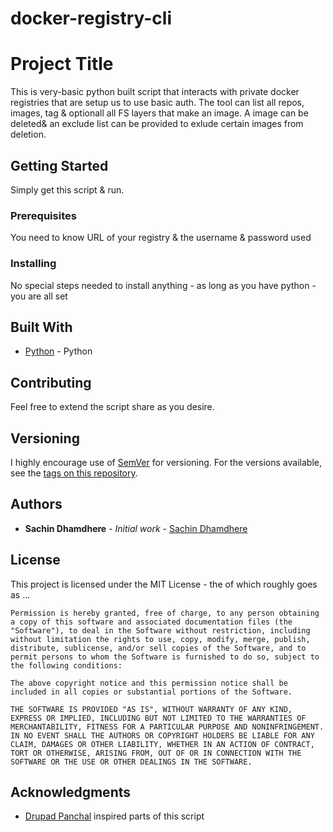# docker-registry-cli

# Project Title

This is very-basic python built script that interacts with private docker registries that are setup us to use basic auth. The tool can list all repos, images, tag & optionall all FS layers that make an image. A image can be deleted& an exclude list can be provided to exlude certain images from deletion.

## Getting Started

Simply get this script & run.

### Prerequisites

You need to know URL of your registry & the username & password used

### Installing

No special steps needed to install anything - as long as you have python - you are all set

## Built With

* [Python](http) - Python

## Contributing

Feel free to extend the script share as you desire.

## Versioning

I highly encourage use of [SemVer](http://semver.org/) for versioning. For the versions available, see the [tags on this repository](https://github.com/your/project/tags). 

## Authors

* **Sachin Dhamdhere** - *Initial work* - [Sachin Dhamdhere](https://www.linkedin.com/in/sachindhamdhere/)

## License

This project is licensed under the MIT License - the of which roughly goes as ...

```
Permission is hereby granted, free of charge, to any person obtaining a copy of this software and associated documentation files (the "Software"), to deal in the Software without restriction, including without limitation the rights to use, copy, modify, merge, publish, distribute, sublicense, and/or sell copies of the Software, and to permit persons to whom the Software is furnished to do so, subject to the following conditions:

The above copyright notice and this permission notice shall be included in all copies or substantial portions of the Software.

THE SOFTWARE IS PROVIDED "AS IS", WITHOUT WARRANTY OF ANY KIND, EXPRESS OR IMPLIED, INCLUDING BUT NOT LIMITED TO THE WARRANTIES OF MERCHANTABILITY, FITNESS FOR A PARTICULAR PURPOSE AND NONINFRINGEMENT. IN NO EVENT SHALL THE AUTHORS OR COPYRIGHT HOLDERS BE LIABLE FOR ANY CLAIM, DAMAGES OR OTHER LIABILITY, WHETHER IN AN ACTION OF CONTRACT, TORT OR OTHERWISE, ARISING FROM, OUT OF OR IN CONNECTION WITH THE SOFTWARE OR THE USE OR OTHER DEALINGS IN THE SOFTWARE.
```


## Acknowledgments

* [Drupad Panchal](https://www.linkedin.com/in/sachindhamdhere/)  inspired parts of this script 

